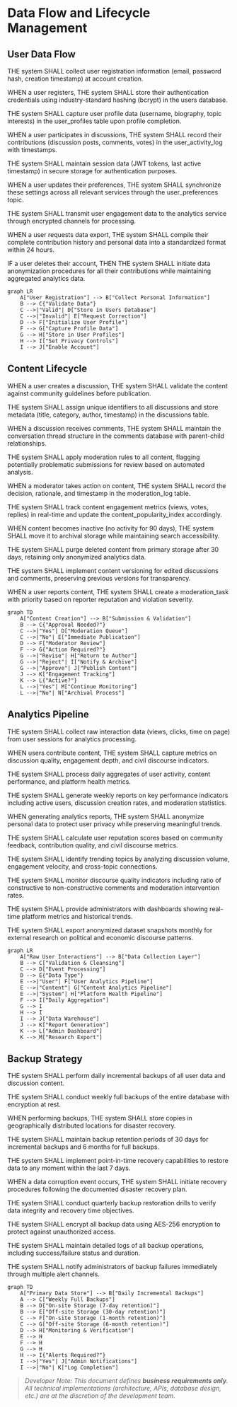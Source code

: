 # Data Flow and Lifecycle Management

## User Data Flow

THE system SHALL collect user registration information (email, password hash, creation timestamp) at account creation.

WHEN a user registers, THE system SHALL store their authentication credentials using industry-standard hashing (bcrypt) in the users database.

THE system SHALL capture user profile data (username, biography, topic interests) in the user_profiles table upon profile completion.

WHEN a user participates in discussions, THE system SHALL record their contributions (discussion posts, comments, votes) in the user_activity_log with timestamps.

THE system SHALL maintain session data (JWT tokens, last active timestamp) in secure storage for authentication purposes.

WHEN a user updates their preferences, THE system SHALL synchronize these settings across all relevant services through the user_preferences topic.

THE system SHALL transmit user engagement data to the analytics service through encrypted channels for processing.

WHEN a user requests data export, THE system SHALL compile their complete contribution history and personal data into a standardized format within 24 hours.

IF a user deletes their account, THEN THE system SHALL initiate data anonymization procedures for all their contributions while maintaining aggregated analytics data.

```mermaid
graph LR
    A["User Registration"] --> B["Collect Personal Information"]
    B --> C{"Validate Data"}
    C -->|"Valid"| D["Store in Users Database"]
    C -->|"Invalid"| E["Request Correction"]
    D --> F["Initialize User Profile"]
    F --> G["Capture Profile Data"]
    G --> H["Store in User Profiles"]
    H --> I["Set Privacy Controls"]
    I --> J["Enable Account"]
```

## Content Lifecycle

WHEN a user creates a discussion, THE system SHALL validate the content against community guidelines before publication.

THE system SHALL assign unique identifiers to all discussions and store metadata (title, category, author, timestamp) in the discussions table.

WHEN a discussion receives comments, THE system SHALL maintain the conversation thread structure in the comments database with parent-child relationships.

THE system SHALL apply moderation rules to all content, flagging potentially problematic submissions for review based on automated analysis.

WHEN a moderator takes action on content, THE system SHALL record the decision, rationale, and timestamp in the moderation_log table.

THE system SHALL track content engagement metrics (views, votes, replies) in real-time and update the content_popularity_index accordingly.

WHEN content becomes inactive (no activity for 90 days), THE system SHALL move it to archival storage while maintaining search accessibility.

THE system SHALL purge deleted content from primary storage after 30 days, retaining only anonymized analytics data.

THE system SHALL implement content versioning for edited discussions and comments, preserving previous versions for transparency.

WHEN a user reports content, THE system SHALL create a moderation_task with priority based on reporter reputation and violation severity.

```mermaid
graph TD
    A["Content Creation"] --> B["Submission & Validation"]
    B --> C{"Approval Needed?"}
    C -->|"Yes"| D["Moderation Queue"]
    C -->|"No"| E["Immediate Publication"]
    D --> F["Moderator Review"]
    F --> G{"Action Required?"}
    G -->|"Revise"| H["Return to Author"]
    G -->|"Reject"| I["Notify & Archive"]
    G -->|"Approve"| J["Publish Content"]
    J --> K["Engagement Tracking"]
    K --> L{"Active?"}
    L -->|"Yes"| M["Continue Monitoring"]
    L -->|"No"| N["Archival Process"]
```

## Analytics Pipeline

THE system SHALL collect raw interaction data (views, clicks, time on page) from user sessions for analytics processing.

WHEN users contribute content, THE system SHALL capture metrics on discussion quality, engagement depth, and civil discourse indicators.

THE system SHALL process daily aggregates of user activity, content performance, and platform health metrics.

THE system SHALL generate weekly reports on key performance indicators including active users, discussion creation rates, and moderation statistics.

WHEN generating analytics reports, THE system SHALL anonymize personal data to protect user privacy while preserving meaningful trends.

THE system SHALL calculate user reputation scores based on community feedback, contribution quality, and civil discourse metrics.

THE system SHALL identify trending topics by analyzing discussion volume, engagement velocity, and cross-topic connections.

THE system SHALL monitor discourse quality indicators including ratio of constructive to non-constructive comments and moderation intervention rates.

THE system SHALL provide administrators with dashboards showing real-time platform metrics and historical trends.

THE system SHALL export anonymized dataset snapshots monthly for external research on political and economic discourse patterns.

```mermaid
graph LR
    A["Raw User Interactions"] --> B["Data Collection Layer"]
    B --> C["Validation & Cleansing"]
    C --> D["Event Processing"]
    D --> E{"Data Type"}
    E -->|"User"| F["User Analytics Pipeline"]
    E -->|"Content"| G["Content Analytics Pipeline"]
    E -->|"System"| H["Platform Health Pipeline"]
    F --> I["Daily Aggregation"]
    G --> I
    H --> I
    I --> J["Data Warehouse"]
    J --> K["Report Generation"]
    K --> L["Admin Dashboard"]
    K --> M["Research Export"]
```

## Backup Strategy

THE system SHALL perform daily incremental backups of all user data and discussion content.

THE system SHALL conduct weekly full backups of the entire database with encryption at rest.

WHEN performing backups, THE system SHALL store copies in geographically distributed locations for disaster recovery.

THE system SHALL maintain backup retention periods of 30 days for incremental backups and 6 months for full backups.

THE system SHALL implement point-in-time recovery capabilities to restore data to any moment within the last 7 days.

WHEN a data corruption event occurs, THE system SHALL initiate recovery procedures following the documented disaster recovery plan.

THE system SHALL conduct quarterly backup restoration drills to verify data integrity and recovery time objectives.

THE system SHALL encrypt all backup data using AES-256 encryption to protect against unauthorized access.

THE system SHALL maintain detailed logs of all backup operations, including success/failure status and duration.

THE system SHALL notify administrators of backup failures immediately through multiple alert channels.

```mermaid
graph TD
    A["Primary Data Store"] --> B["Daily Incremental Backups"]
    A --> C["Weekly Full Backups"]
    B --> D["On-site Storage (7-day retention)"]
    B --> E["Off-site Storage (30-day retention)"]
    C --> F["On-site Storage (1-month retention)"]
    C --> G["Off-site Storage (6-month retention)"]
    D --> H["Monitoring & Verification"]
    E --> H
    F --> H
    G --> H
    H --> I{"Alerts Required?"}
    I -->|"Yes"| J["Admin Notifications"]
    I -->|"No"| K["Log Completion"]
```

> *Developer Note: This document defines **business requirements only**. All technical implementations (architecture, APIs, database design, etc.) are at the discretion of the development team.*